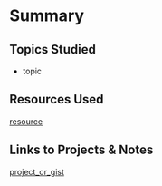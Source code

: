 # Summary

## Topics Studied

- topic

## Resources Used

[resource](resource_link)

## Links to Projects & Notes

[project_or_gist](project_or_gist_link)